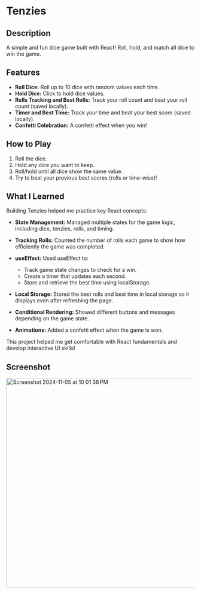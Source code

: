 # Tenzies

## Description
A simple and fun dice game built with React! Roll, hold, and match all dice to win the game.

## Features
- **Roll Dice:** Roll up to 10 dice with random values each time.
- **Hold Dice:** Click to hold dice values.
- **Rolls Tracking and Best Rolls:** Track your roll count and beat your roll count (saved locally).
- **Timer and Best Time:** Track your time and beat your best score (saved locally).
- **Confetti Celebration:** A confetti effect when you win!

## How to Play
1. Roll the dice.
2. Hold any dice you want to keep.
3. Roll/hold until all dice show the same value.
4. Try to beat your previous best scores (rolls or time-wise)!

## What I Learned
Building Tenzies helped me practice key React concepts:

- **State Management:** Managed multiple states for the game logic, including dice, tenzies, rolls, and timing.

- **Tracking Rolls:** Counted the number of rolls each game to show how efficiently the game was completed.

- **useEffect:** Used useEffect to:
    - Track game state changes to check for a win.
    - Create a timer that updates each second.
    - Store and retrieve the best time using localStorage.

- **Local Storage:** Stored the best rolls and best time in local storage so it displays even after refreshing the page.

- **Conditional Rendering:** Showed different buttons and messages depending on the game state.

- **Animations:** Added a confetti effect when the game is won.

This project helped me get comfortable with React fundamentals and develop interactive UI skills!

## Screenshot

<img width="560" alt="Screenshot 2024-11-05 at 10 01 36 PM" src="https://github.com/user-attachments/assets/64e07c6b-e252-436f-92fd-908c55d87809">